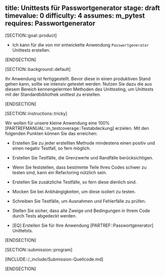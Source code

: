 title: Unittests für Passwortgenerator
stage: draft
timevalue: 0
difficulty: 4
assumes: m_pytest
requires: Passwortgenerator
---

[SECTION::goal::product]

- Ich kann für die von mir entwickelte Anwendung `Passwortgenerator` Unittests erstellen.

[ENDSECTION]

[SECTION::background::default]

Ihr Anwendung ist fertiggestellt. Bevor diese in einen produktiven Stand gehen kann, sollte sie
intensiv getestet werden. Nutzen Sie dazu die aus diesem Bereich kennengelernten Methoden des
Unittesting, um Unittests mit der Standardbibliothek unittest zu erstellen.

[ENDSECTION]

[SECTION::instructions::tricky]

Wir wollen für unsere kleine Anwendung eine 100% [PARTREFMANUAL::m_testcoverage::Testabdeckung] erzielen.
Mit den folgenden Punkten können Sie das erreichen:

- Erstellen Sie zu jeder erstellten Methode mindestens einen positiv und einen negativ Testfall,
  so fern möglich.
- Erstellen Sie Testfälle, die Grenzwerte und Randfälle berücksichtigen.
- Wenn Sie feststellen, dass bestimmte Teile Ihres Codes schwer zu testen sind, kann ein Refactoring
  nützlich sein.
- Erstellen Sie zusätzliche Testfälle, so fern diese dienlich sind.
- Mocken Sie bei Anbhängigkeiten, um diese isoliert zu testen.
- Schreiben Sie Testfälle, um Ausnahmen und Fehlerfälle zu prüfen.
- Stellen Sie sicher, dass alle Zweige und Bedingungen in Ihrem Code durch Tests abgedeckt werden.

- [EQ] Erstellen Sie für Ihre Anwendung [PARTREF::Passwortgenerator] Unittetsts.

[ENDSECTION]

[SECTION::submission::program]

[INCLUDE::/_include/Submission-Quellcode.md]

[ENDSECTION]
